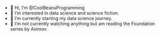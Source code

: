 - 👋 Hi, I’m @CoolBeansProgramming
- 👀 I’m interested in data science and science fiction.
- 🌱 I’m currently starting my data science journey.
- 💞️ I’m not currently watching anything but am reading the Foundation series by Asimov.  

<!---
CoolBeansProgramming/CoolBeansProgramming is a ✨ special ✨ repository because its `README.md` (this file) appears on your GitHub profile.
You can click the Preview link to take a look at your changes.
--->
